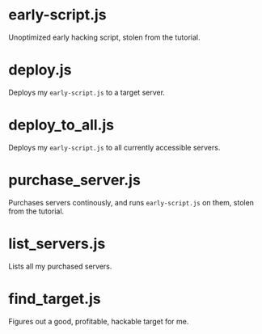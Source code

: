 # early-script.js

Unoptimized early hacking script, stolen from the tutorial.

# deploy.js

Deploys my `early-script.js` to a target server.

# deploy_to_all.js

Deploys my `early-script.js` to all currently accessible servers.

# purchase_server.js

Purchases servers continously, and runs `early-script.js` on them, stolen from the tutorial.

# list_servers.js

Lists all my purchased servers.

# find_target.js

Figures out a good, profitable, hackable target for me.
